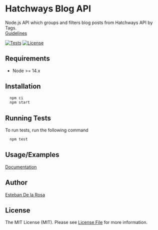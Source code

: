 # Hatchways Blog API

Node.js API which groups and filters blog posts from Hatchways API by Tags.  
[Guidelines](Guidelines.pdf)


[![Tests](https://img.shields.io/github/workflow/status/gabbanaesteban/hatchways-blog-api/Tests?style=flat-square)](https://github.com/gabbanaesteban/hatchways-blog-api/actions/workflows/tests.yml)
[![License](https://img.shields.io/github/license/gabbanaesteban/hatchways-blog-api?style=flat-square)](LICENSE.md)

## Requirements

- Node >= 14.x
## Installation 

```bash 
  npm ci
  npm start
```
    
## Running Tests

To run tests, run the following command

```bash
  npm test
```

## Usage/Examples

[Documentation](https://hatchways-blog-api.herokuapp.com/api-docs/)
## Author

[Esteban De la Rosa](https://www.github.com/gabbanaesteban)

## License

The MIT License (MIT). Please see [License File](LICENSE.md) for more information.